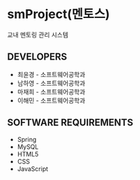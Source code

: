 # smProject(멘토스)
교내 멘토링 관리 시스템

## DEVELOPERS
* 최윤경 - 소프트웨어공학과
* 남하영 - 소프트웨어공학과
* 마재희 - 소프트웨어공학과
* 이해민 - 소프트웨어공학과

## SOFTWARE REQUIREMENTS
- Spring
- MySQL
- HTML5
- CSS
- JavaScript
